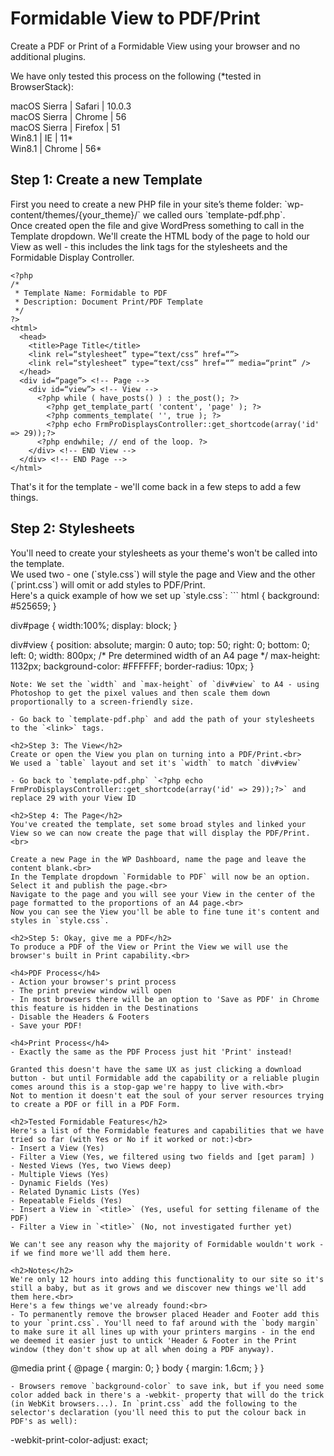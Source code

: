 # Formidable View to PDF/Print
Create a PDF or Print of a Formidable View using your browser and no additional plugins.

We have only tested this process on the following (*tested in BrowserStack):

macOS Sierra | Safari | 10.0.3<br>
macOS Sierra | Chrome | 56<br>
macOS Sierra | Firefox | 51<br>
Win8.1 | IE | 11* <br>
Win8.1 | Chrome | 56* <br>

<h2>Step 1: Create a new Template</h2>
First you need to create a new PHP file in your site’s theme folder: `wp-content/themes/{your_theme}/` we called ours `template-pdf.php`.<br>Once created open the file and give WordPress something to call in the Template dropdown. We'll create the HTML body of the page to hold our View as well - this includes the link tags for the stylesheets and the Formidable Display Controller.

```
<?php
/*
 * Template Name: Formidable to PDF
 * Description: Document Print/PDF Template
 */
?>
<html>
  <head>
    <title>Page Title</title>
    <link rel=“stylesheet” type=“text/css” href=“”>
    <link rel=“stylesheet” type=“text/css” href=“” media=“print” />
  </head>
  <div id=“page”> <!-- Page -->
    <div id=“view”> <!-- View -->
      <?php while ( have_posts() ) : the_post(); ?>
        <?php get_template_part( 'content', 'page' ); ?>
        <?php comments_template( '', true ); ?>
        <?php echo FrmProDisplaysController::get_shortcode(array('id' => 29));?>
      <?php endwhile; // end of the loop. ?>
    </div> <!-- END View -->
  </div> <!-- END Page -->
</html>
```
That's it for the template - we'll come back in a few steps to add a few things.

<h2>Step 2: Stylesheets</h2>
You'll need to create your stylesheets as your theme's won't be called into the template.<br>
We used two - one (`style.css`) will style the page and View and the other (`print.css`) will omit or add styles to PDF/Print.<br>
Here's a quick example of how we set up `style.css`:
```
html {
   background: #525659;
}

div#page {
   width:100%;
   display: block;
}

div#view {
   position: absolute;
   margin: 0 auto;
   top: 50;
   right: 0;
   bottom: 0;
   left: 0;
   width: 800px; /* Pre determined width of an A4 page */
   max-height: 1132px; 
   background-color: #FFFFFF;
   border-radius: 10px;
}
```
Note: We set the `width` and `max-height` of `div#view` to A4 - using Photoshop to get the pixel values and then scale them down proportionally to a screen-friendly size.

- Go back to `template-pdf.php` and add the path of your stylesheets to the `<link>` tags.

<h2>Step 3: The View</h2>
Create or open the View you plan on turning into a PDF/Print.<br>
We used a `table` layout and set it's `width` to match `div#view`

- Go back to `template-pdf.php` `<?php echo FrmProDisplaysController::get_shortcode(array('id' => 29));?>` and replace 29 with your View ID

<h2>Step 4: The Page</h2>
You've created the template, set some broad styles and linked your View so we can now create the page that will display the PDF/Print.<br>

Create a new Page in the WP Dashboard, name the page and leave the content blank.<br>
In the Template dropdown `Formidable to PDF` will now be an option. Select it and publish the page.<br>
Navigate to the page and you will see your View in the center of the page formatted to the proportions of an A4 page.<br>
Now you can see the View you'll be able to fine tune it's content and styles in `style.css`.

<h2>Step 5: Okay, give me a PDF</h2>
To produce a PDF of the View or Print the View we will use the browser's built in Print capability.<br>

<h4>PDF Process</h4>
- Action your browser's print process
- The print preview window will open
- In most browsers there will be an option to 'Save as PDF' in Chrome this feature is hidden in the Destinations
- Disable the Headers & Footers
- Save your PDF!

<h4>Print Process</h4>
- Exactly the same as the PDF Process just hit 'Print' instead!

Granted this doesn't have the same UX as just clicking a download button - but until Formidable add the capability or a reliable plugin comes around this is a stop-gap we're happy to live with.<br>
Not to mention it doesn't eat the soul of your server resources trying to create a PDF or fill in a PDF Form.

<h2>Tested Formidable Features</h2>
Here's a list of the Formidable features and capabilities that we have tried so far (with Yes or No if it worked or not:)<br>
- Insert a View (Yes)
- Filter a View (Yes, we filtered using two fields and [get param] )
- Nested Views (Yes, two Views deep)
- Multiple Views (Yes)
- Dynamic Fields (Yes)
- Related Dynamic Lists (Yes)
- Repeatable Fields (Yes)
- Insert a View in `<title>` (Yes, useful for setting filename of the PDF)
- Filter a View in `<title>` (No, not investigated further yet)

We can't see any reason why the majority of Formidable wouldn't work - if we find more we'll add them here.

<h2>Notes</h2>
We're only 12 hours into adding this functionality to our site so it's still a baby, but as it grows and we discover new things we'll add them here.<br>
Here's a few things we've already found:<br>
- To permanently remove the browser placed Header and Footer add this to your `print.css`. You'll need to faf around with the `body margin` to make sure it all lines up with your printers margins - in the end we deemed it easier just to untick 'Header & Footer in the Print window (they don't show up at all when doing a PDF anyway). 
```
@media print {
  @page { margin: 0; }
  body { margin: 1.6cm; }
}
```
- Browsers remove `background-color` to save ink, but if you need some color added back in there's a -webkit- property that will do the trick (in WebKit browsers...). In `print.css` add the following to the selector's declaration (you'll need this to put the colour back in PDF's as well):
```
-webkit-print-color-adjust: exact;
````










